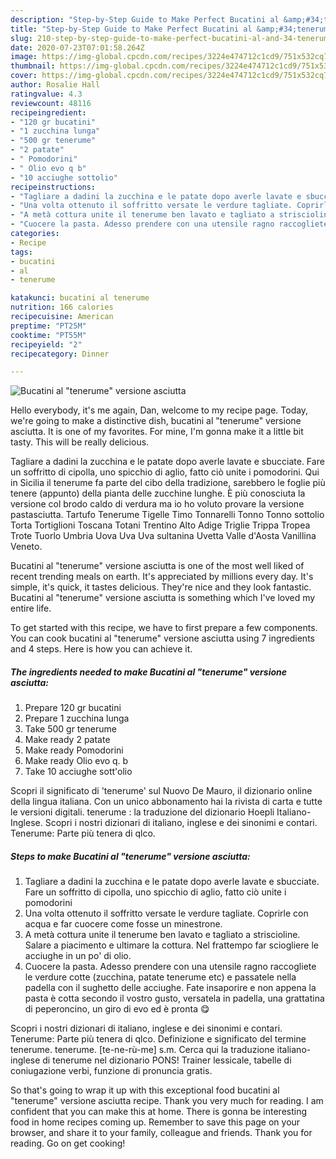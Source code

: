 ```yaml
---
description: "Step-by-Step Guide to Make Perfect Bucatini al &amp;#34;tenerume&amp;#34; versione asciutta"
title: "Step-by-Step Guide to Make Perfect Bucatini al &amp;#34;tenerume&amp;#34; versione asciutta"
slug: 210-step-by-step-guide-to-make-perfect-bucatini-al-and-34-tenerume-and-34-versione-asciutta
date: 2020-07-23T07:01:58.264Z
image: https://img-global.cpcdn.com/recipes/3224e474712c1cd9/751x532cq70/bucatini-al-tenerume-versione-asciutta-recipe-main-photo.jpg
thumbnail: https://img-global.cpcdn.com/recipes/3224e474712c1cd9/751x532cq70/bucatini-al-tenerume-versione-asciutta-recipe-main-photo.jpg
cover: https://img-global.cpcdn.com/recipes/3224e474712c1cd9/751x532cq70/bucatini-al-tenerume-versione-asciutta-recipe-main-photo.jpg
author: Rosalie Hall
ratingvalue: 4.3
reviewcount: 48116
recipeingredient:
- "120 gr bucatini"
- "1 zucchina lunga"
- "500 gr tenerume"
- "2 patate"
- " Pomodorini"
- " Olio evo q b"
- "10 acciughe sottolio"
recipeinstructions:
- "Tagliare a dadini la zucchina e le patate dopo averle lavate e sbucciate. Fare un soffritto di cipolla, uno spicchio di aglio, fatto ciò unite i pomodorini"
- "Una volta ottenuto il soffritto versate le verdure tagliate. Coprirle con acqua e far cuocere come fosse un minestrone."
- "A metà cottura unite il tenerume ben lavato e tagliato a striscioline. Salare a piacimento e ultimare la cottura. Nel frattempo far sciogliere le acciughe in un po&#39; di olio."
- "Cuocere la pasta. Adesso prendere con una utensile ragno raccogliete le verdure cotte (zucchina, patate tenerume etc) e passatele nella padella con il sughetto delle acciughe. Fate insaporire e non appena la pasta è cotta secondo il vostro gusto, versatela in padella, una grattatina di peperoncino, un giro di evo ed è pronta 😋"
categories:
- Recipe
tags:
- bucatini
- al
- tenerume

katakunci: bucatini al tenerume 
nutrition: 166 calories
recipecuisine: American
preptime: "PT25M"
cooktime: "PT55M"
recipeyield: "2"
recipecategory: Dinner

---
```



![Bucatini al &#34;tenerume&#34; versione asciutta](https://img-global.cpcdn.com/recipes/3224e474712c1cd9/751x532cq70/bucatini-al-tenerume-versione-asciutta-recipe-main-photo.jpg)

Hello everybody, it's me again, Dan, welcome to my recipe page. Today, we're going to make a distinctive dish, bucatini al &#34;tenerume&#34; versione asciutta. It is one of my favorites. For mine, I'm gonna make it a little bit tasty. This will be really delicious.

Tagliare a dadini la zucchina e le patate dopo averle lavate e sbucciate. Fare un soffritto di cipolla, uno spicchio di aglio, fatto ciò unite i pomodorini. Qui in Sicilia il tenerume fa parte del cibo della tradizione, sarebbero le foglie più tenere (appunto) della pianta delle zucchine lunghe. È più conosciuta la versione col brodo caldo di verdura ma io ho voluto provare la versione pastasciutta. Tartufo Tenerume Tigelle Timo Tonnarelli Tonno Tonno sottolio Torta Tortiglioni Toscana Totani Trentino Alto Adige Triglie Trippa Tropea Trote Tuorlo Umbria Uova Uva Uva sultanina Uvetta Valle d&#39;Aosta Vanillina Veneto.

Bucatini al &#34;tenerume&#34; versione asciutta is one of the most well liked of recent trending meals on earth. It's appreciated by millions every day. It's simple, it's quick, it tastes delicious. They're nice and they look fantastic. Bucatini al &#34;tenerume&#34; versione asciutta is something which I've loved my entire life.


To get started with this recipe, we have to first prepare a few components. You can cook bucatini al &#34;tenerume&#34; versione asciutta using 7 ingredients and 4 steps. Here is how you can achieve it.

<!--inarticleads1-->

##### The ingredients needed to make Bucatini al &#34;tenerume&#34; versione asciutta:

1. Prepare 120 gr bucatini
1. Prepare 1 zucchina lunga
1. Take 500 gr tenerume
1. Make ready 2 patate
1. Make ready  Pomodorini
1. Make ready  Olio evo q. b
1. Take 10 acciughe sott&#39;olio


Scopri il significato di &#39;tenerume&#39; sul Nuovo De Mauro, il dizionario online della lingua italiana. Con un unico abbonamento hai la rivista di carta e tutte le versioni digitali. tenerume : la traduzione del dizionario Hoepli Italiano-Inglese. Scopri i nostri dizionari di italiano, inglese e dei sinonimi e contari. Tenerume: Parte più tenera di qlco. 

<!--inarticleads2-->

##### Steps to make Bucatini al &#34;tenerume&#34; versione asciutta:

1. Tagliare a dadini la zucchina e le patate dopo averle lavate e sbucciate. Fare un soffritto di cipolla, uno spicchio di aglio, fatto ciò unite i pomodorini
1. Una volta ottenuto il soffritto versate le verdure tagliate. Coprirle con acqua e far cuocere come fosse un minestrone.
1. A metà cottura unite il tenerume ben lavato e tagliato a striscioline. Salare a piacimento e ultimare la cottura. Nel frattempo far sciogliere le acciughe in un po&#39; di olio.
1. Cuocere la pasta. Adesso prendere con una utensile ragno raccogliete le verdure cotte (zucchina, patate tenerume etc) e passatele nella padella con il sughetto delle acciughe. Fate insaporire e non appena la pasta è cotta secondo il vostro gusto, versatela in padella, una grattatina di peperoncino, un giro di evo ed è pronta 😋


Scopri i nostri dizionari di italiano, inglese e dei sinonimi e contari. Tenerume: Parte più tenera di qlco. Definizione e significato del termine tenerume. tenerume. [te-ne-rù-me] s.m. Cerca qui la traduzione italiano-inglese di tenerume nel dizionario PONS! Trainer lessicale, tabelle di coniugazione verbi, funzione di pronuncia gratis. 

So that's going to wrap it up with this exceptional food bucatini al &#34;tenerume&#34; versione asciutta recipe. Thank you very much for reading. I am confident that you can make this at home. There is gonna be interesting food in home recipes coming up. Remember to save this page on your browser, and share it to your family, colleague and friends. Thank you for reading. Go on get cooking!
